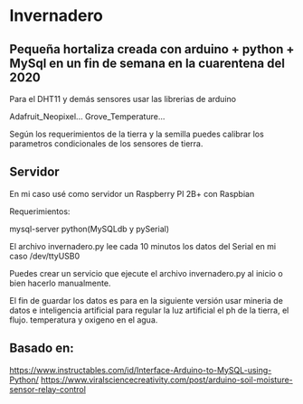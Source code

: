 # Invernadero

Pequeña hortaliza creada con arduino + python + MySql en un fin de semana en la cuarentena del 2020
------------------------------------------------------------------------------------------------
Para el DHT11 y demás sensores usar las librerias de arduino 

Adafruit_Neopixel...
Grove_Temperature...

Según los requerimientos de la tierra y la semilla puedes calibrar los parametros condicionales de los sensores de tierra.


Servidor
------------------------------------------------------------------------------------------------
En mi caso usé como servidor un Raspberry PI 2B+ con Raspbian

Requerimientos:

mysql-server
python(MySQLdb y pySerial)

El archivo invernadero.py lee cada 10 minutos los datos del Serial en mi caso /dev/ttyUSB0

Puedes crear un servicio que ejecute el archivo invernadero.py al inicio o bien hacerlo manualmente.

El fin de guardar los datos es para en la siguiente versión usar mineria de datos e inteligencia artificial para regular la luz artificial
el ph de la tierra, el flujo. temperatura y oxigeno en el agua.




Basado en:
-------------------------------------------
https://www.instructables.com/id/Interface-Arduino-to-MySQL-using-Python/
https://www.viralsciencecreativity.com/post/arduino-soil-moisture-sensor-relay-control

